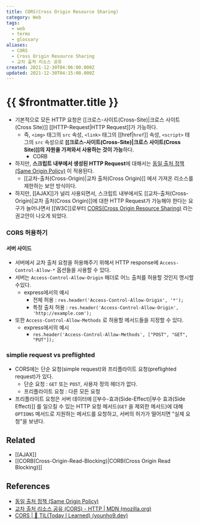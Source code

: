 ```yaml
---
title: CORS(Cross Origin Resource Sharing)
category: Web
tags:
  - web
  - terms
  - glossary
aliases:
  - CORS
  - Cross Origin Resource Sharing
  - 교차 출처 리소스 공유
created: 2021-12-30T04:06:00.000Z
updated: 2021-12-30T04:15:00.000Z
---
```


# {{ $frontmatter.title }}

- 기본적으로 모든 HTTP 요청은 [[크로스-사이트(Cross-Site)|크로스 사이트(Cross Site)]] [[HTTP-Request|HTTP Request]]가 가능하다.
  - 즉, `<img>` 태그의 `src` 속성, `<link>` 태그의 [[href|`href`]] 속성, `<script>` 태그의 `src` 속성으로 **[[크로스-사이트(Cross-Site)|크로스 사이트(Cross Site)]]의 자원을 가져와서 사용하는 것이 가능**하다.
    - CORB
- 하지만, **스크립트 내부에서 생성된 HTTP Request**에 대해서는 [동일 출처 정책 (Same Origin Policy)](https://developer.mozilla.org/ko/docs/Web/Security/Same-origin_policy) 이 적용된다.
  - [[교차-출처(Cross-Origin)|교차 출처(Cross Origin)]] 에서 가져온 리소스를 제한하는 보안 방식이다.
- 하지만, [[AJAX]]가 널리 사용되면서, 스크립트 내부에서도 [[교차-출처(Cross-Origin)|교차 출처(Cross Origin)]]에 대한 HTTP Request가 가능해야 한다는 요구가 늘어나면서 [[W3C]]로부터 [CORS(Cross Origin Resource Sharing)](https://developer.mozilla.org/ko/docs/Web/HTTP/CORS) 라는 권고안이 나오게 되었다.

### CORS 허용하기

#### 서버 사이드

- 서버에서 교차 출처 요청을 허용해주기 위해서 HTTP response에 `Access-Control-Allow-*` 옵션들을 사용할 수 있다.
- 서버는 `Access-Control-Allow-Origin` 헤더로 어느 출처를 허용할 것인지 명시할 수있다.
  - express에서의 예시
    - 전체 허용 : `res.header('Access-Control-Allow-Origin', '*');`
    - 특정 출처 허용 : `res.header('Access-Control-Allow-Origin', 'http://example.com');`
- 또한 `Access-Control-Allow-Methods` 로 허용할 메서드들을 지정할 수 있다.
  - express에서의 예시
    - `res.header('Access-Control-Allow-Methods', ["POST", "GET", "PUT"]);`

### simplie request vs preflighted

- CORS에는 단순 요청(simple request)와 프리플라이트 요청(preflighted request)가 있다.
  - 단순 요청 : `GET` 또는 `POST`, 사용자 정의 헤더가 없다.
  - 프리플라이트 요청 : 다른 모든 요청
- 프리플라이트 요청은 서버 데이터에 [[부수-효과(Side-Effect)|부수 효과(Side Effect)]] 를 일으킬 수 있는 HTTP 요청 메서드(`GET` 을 제외한 메서드)에 대해 `OPTIONS` 메서드로 지원하는 메서드를 요청하고, 서버의 허가가 떨어지면 "실제 요청"을 보낸다.

## Related

- [[AJAX]]
- [[CORB(Cross-Origin-Read-Blocking)|CORB(Cross Origin Read Blocking)]]

## References

- [동일 출처 정책 (Same Origin Policy)](https://developer.mozilla.org/ko/docs/Web/Security/Same-origin_policy)
- [교차 출처 리소스 공유 (CORS) - HTTP | MDN (mozilla.org)](https://developer.mozilla.org/ko/docs/Web/HTTP/CORS)
- [CORS | 📝 TIL(Today I Learned) (younho9.dev)](https://til.younho9.dev/docs/frontend/javascript/cors)
